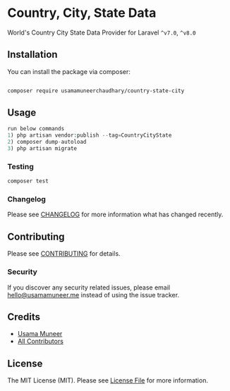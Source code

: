 # Country, City, State Data

World's Country City State Data Provider for Laravel `^v7.0`, `^v8.0`

## Installation

You can install the package via composer:

```bash

composer require usamamuneerchaudhary/country-state-city
```

## Usage

``` php
run below commands
1) php artisan vendor:publish --tag=CountryCityState
2) composer dump-autoload
3) php artisan migrate
```

### Testing

``` bash
composer test
```

### Changelog

Please see [CHANGELOG](CHANGELOG.md) for more information what has changed recently.

## Contributing

Please see [CONTRIBUTING](CONTRIBUTING.md) for details.

### Security

If you discover any security related issues, please email hello@usamamuneer.me instead of using the issue tracker.

## Credits

- [Usama Muneer](https://github.com/usamamuneerchaudhary)
- [All Contributors](../../contributors)

## License

The MIT License (MIT). Please see [License File](LICENSE.md) for more information.
